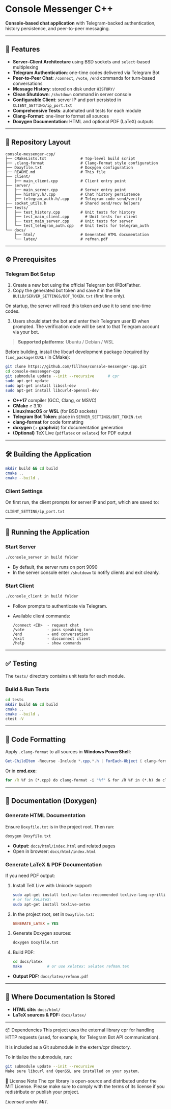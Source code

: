 # Console Messenger C++

**Console-based chat application** with Telegram-backed authentication, history persistence, and peer-to-peer messaging.

---

## 🚀 Features

- **Server–Client Architecture** using BSD sockets and `select`-based multiplexing  
- **Telegram Authentication**: one-time codes delivered via Telegram Bot  
- **Peer-to-Peer Chat**: `/connect`, `/vote`, `/end` commands for turn-based conversations  
- **Message History**: stored on disk under `HISTORY/`  
- **Clean Shutdown**: `/shutdown` command in server console  
- **Configurable Client**: server IP and port persisted in `CLIENT_SETTING/ip_port.txt`  
- **Comprehensive Tests**: automated unit tests for each module  
- **Clang-Format**: one-liner to format all sources  
- **Doxygen Documentation**: HTML and optional PDF (LaTeX) outputs  

---

## 📁 Repository Layout

```
console-messenger-cpp/
├── CMakeLists.txt               # Top-level build script
├── .clang-format                # Clang-Format style configuration
├── Doxyfile.txt                 # Doxygen configuration
├── README.md                    # This file
├── client/
│   ├── main_client.cpp          # Client entry point
├── server/
│   ├── main_server.cpp          # Server entry point
│   ├── history.h/.cpp           # Chat history persistence
│   ├── telegram_auth.h/.cpp     # Telegram code send/verify
├── socket_utils.h               # Shared send/recv helpers
├── tests/
│   ├── test_history.cpp         # Unit tests for history
│   ├── test_main_client.cpp       # Unit tests for client
│   ├── test_main_server.cpp     # Unit tests for server
│   └── test_telegram_auth.cpp   # Unit tests for telegram_auth
└── docs/
    ├── html/                    # Generated HTML documentation
    └── latex/                   # refman.pdf
```

---

## ⚙️ Prerequisites

### Telegram Bot Setup

1. Create a new bot using the official Telegram bot @BotFather.
2. Copy the generated bot token and save it in the file `BUILD/SERVER_SETTINGS/BOT_TOKEN.txt`
   (first line only).

On startup, the server will read this token and use it to send one-time codes.

3. Users should start the bot and enter their Telegram user ID when prompted.
   The verification code will be sent to that Telegram account via your bot.


> **Supported platforms:** Ubuntu / Debian / WSL

Before building, install the libcurl development package (required by `find_package(CURL)` in CMake):

```bash
git clone https://github.com/fillhse/console-messenger-cpp.git
cd console-messenger-cpp
git submodule update --init --recursive      # cpr
sudo apt-get update
sudo apt-get install libssl-dev
sudo apt-get install libcurl4-openssl-dev
```

- **C++17** compiler (GCC, Clang, or MSVC)  
- **CMake** ≥ 3.10  
- **Linux/macOS** or **WSL** (for BSD sockets)  
- **Telegram Bot Token**: place in `SERVER_SETTINGS/BOT_TOKEN.txt`  
- **clang-format** for code formatting  
- **doxygen** (+ **graphviz**) for documentation generation  
- **(Optional)** TeX Live (`pdflatex` or `xelatex`) for PDF output  

---

## 🛠️ Building the Application

```bash
mkdir build && cd build
cmake ..
cmake --build .
```

### Client Settings

On first run, the client prompts for server IP and port, which are saved to:

```
CLIENT_SETTING/ip_port.txt
```

---

## 🎯 Running the Application

### Start Server

```bash
./console_server in build folder
```
- By default, the server runs on port 9090
- In the server console enter `/shutdown` to notify clients and exit cleanly.

### Start Client

```bash
./console_client in build folder
```
- Follow prompts to authenticate via Telegram.  
- Available client commands:

  ```
  /connect <ID>  - request chat
  /vote          - pass speaking turn
  /end           - end conversation
  /exit          - disconnect client
  /help          - show commands
  ```

---

## ✅ Testing

The `tests/` directory contains unit tests for each module.

### Build & Run Tests

```bash
cd tests
mkdir build && cd build
cmake ..
cmake --build .
ctest -V
```

---

## 🎨 Code Formatting

Apply `.clang-format` to all sources in **Windows PowerShell**:

```powershell
Get-ChildItem -Recurse -Include *.cpp,*.h | ForEach-Object { clang-format -i $_.FullName }
```

Or in **cmd.exe**:

```cmd
for /R %f in (*.cpp) do clang-format -i "%f" & for /R %f in (*.h) do clang-format -i "%f"
```

---

## 📖 Documentation (Doxygen)

### Generate HTML Documentation

Ensure `Doxyfile.txt` is in the project root. Then run:

```bash
doxygen Doxyfile.txt
```

- **Output:** `docs/html/index.html` and related pages  
- Open in browser: `docs/html/index.html`

### Generate LaTeX & PDF Documentation

If you need PDF output:

1. Install TeX Live with Unicode support:
   ```bash
   sudo apt-get install texlive-latex-recommended texlive-lang-cyrillic
   # or for XeLaTeX:
   sudo apt-get install texlive-xetex
   ```

2. In the project root, set in `Doxyfile.txt`:
   ```ini
   GENERATE_LATEX = YES
   ```

3. Generate Doxygen sources:
   ```bash
   doxygen Doxyfile.txt
   ```

4. Build PDF:
   ```bash
   cd docs/latex
   make           # or use xelatex: xelatex refman.tex
   ```

- **Output PDF:** `docs/latex/refman.pdf`

---

## 📂 Where Documentation Is Stored

- **HTML site:** `docs/html/`  
- **LaTeX sources & PDF:** `docs/latex/`  

---

📦 Dependencies
This project uses the external library cpr for handling HTTP requests (used, for example, for Telegram Bot API communication).

It is included as a Git submodule in the extern/cpr directory.

To initialize the submodule, run:

  ```bash
git submodule update --init --recursive
Make sure libcurl and OpenSSL are installed on your system.
   ```

📄 License Note
The cpr library is open-source and distributed under the MIT License.
Please make sure to comply with the terms of its license if you redistribute or publish your project.


*Licensed under MIT.*
